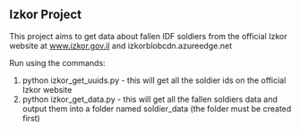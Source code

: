 ## Izkor Project

This project aims to get data about fallen IDF soldiers from the 
official Izkor website at www.izkor.gov.il and 
izkorblobcdn.azureedge.net

Run using the commands:
1. python izkor_get_uuids.py - this will get all the soldier ids on the 
official Izkor website
2. python izkor_get_data.py - this will get all the fallen soldiers data 
and output them into a folder named soldier_data (the folder must be 
created first)
